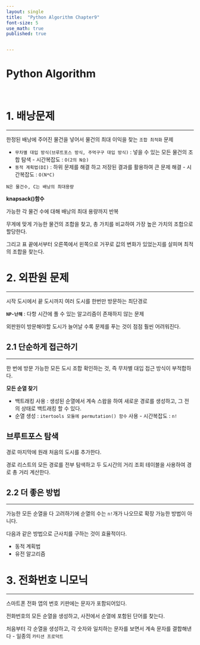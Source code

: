 ```yaml
---
layout: single
title:  "Python Algorithm Chapter9"
font-size: 5
use_math: true
published: true


---
```

# Python Algorithm

<br/>



# **1. 배낭문제**
---
한정된 배낭에 주어진 물건을 넣어서 물건의 최대 이익을 찾는 `조합 최적화` 문제


* `무차별 대입 방식(브루트포스 방식, 주먹구구 대입 방식)` : 넣을 수 있는 모든 물건의 조합 탐색 - 시간복잡도 : `O(2의 N승)`
* `동적 계획법(DI)` : 하위 문제를 해결 하고 저장된 결과를 활용하여 큰 문제 해결 - 시간복잡도 : `O(N*C)`

`N은 물건수, C는 배낭의 최대용량`


**knapsack()함수**

가능한 각 물건 수에 대해 배낭의 최대 용량까지 반복


무게에 맞게 가능한 물건의 조합을 찾고, 총 가치를 비교하여 가장 높은 가치의 조합으로 할당한다. 

그리고 표 끝에서부터 오른쪽에서 왼쪽으로 거꾸로 값의 변화가 있었는지를 살피며 최적의 조합을 찾는다.

# **2. 외판원 문제**
---
시작 도시에서 끝 도시까지 여러 도시를 한번만 방문하는 최단경로 

**`NP-난해`** : 다항 시간에 풀 수 있는 알고리즘이 존재하지 않는 문제

외판원이 방문해야할 도시가 늘어날 수록 문제를 푸는 것이 점점 훨씬 어려워진다.

## **2.1 단순하게 접근하기**
---
한 번에 방문 가능한 모든 도시 조합 확인하는 것, 즉 무차별 대입 접근 방식이 부적합하다.

**모든 순열 찾기**

* 백트래킹 사용 : 생성된 순열에서 계속 스왑을 하여 새로운 경로를 생성하고, 그 전의 상태로 백트래킹 할 수 있다.
* 순열 생성 : `itertools 모듈에 permutation() 함수` 사용 - 시간복잡도 : `n!`

**브루트포스 탐색**
---
경로 마지막에 원래 처음의 도시를 추가한다.

경로 리스트의 모든 경로를 전부 탐색하고 두 도시간의 거리 조회 테이블을 사용하여 경로 총 거리 계산한다.

## **2.2 더 좋은 방법**
---
가능한 모든 순열을 다 고려하기에 순열의 수는 `n!`개가 나오므로 확장 가능한 방법이 아니다.

다음과 같은 방법으로 근사치를 구하는 것이 효율적이다.
* 동적 계획법
* 유전 알고리즘

# **3. 전화번호 니모닉**
---
스마트폰 전화 앱의 번호 키판에는 문자가 포함되어있다.

전화번호의 모든 순열을 생성하고, 사전에서 순열에 포함된 단어를 찾는다.

처음부터 각 순열을 생성하고, 각 숫자와 일치하는 문자를 보면서 계속 문자를 결합해낸다 - 일종의 `카티션 프로덕트`
